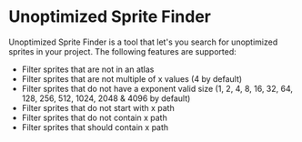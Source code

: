 # Unoptimized Sprite Finder

Unoptimized Sprite Finder is a tool that let's you search for unoptimized sprites in your project. The following features are supported:

* Filter sprites that are not in an atlas
* Filter sprites that are not multiple of x values (4 by default)
* Filter sprites that do not have a exponent valid size (1, 2, 4, 8, 16, 32, 64, 128, 256, 512, 1024, 2048 & 4096 by default)
* Filter sprites that do not start with x path
* Filter sprites that do not contain x path
* Filter sprites that should contain x path
